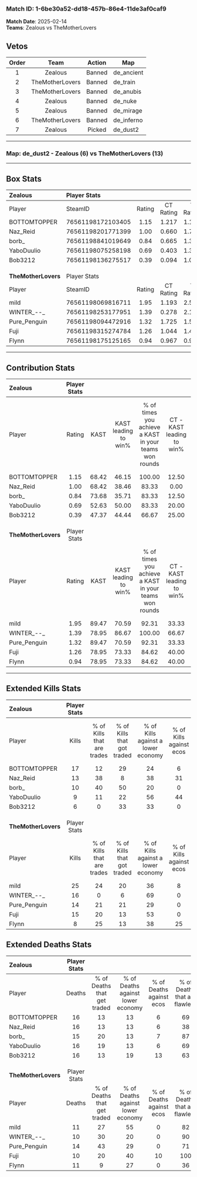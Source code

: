 ### Match ID: 1-6be30a52-dd18-457b-86e4-11de3af0caf9  
**Match Date**: 2025-02-14  
**Teams**: Zealous vs TheMotherLovers  

## Vetos  

| Order | Team | Action | Map |
| :---: | :--: | :----: | --- |
| 1 | Zealous | Banned | de_ancient |
| 2 | TheMotherLovers | Banned | de_train |
| 3 | TheMotherLovers | Banned | de_anubis |
| 4 | Zealous | Banned | de_nuke |
| 5 | Zealous | Banned | de_mirage |
| 6 | TheMotherLovers | Banned | de_inferno |
| 7 | Zealous | Picked | de_dust2 |

---  

### **Map**: de_dust2 - Zealous (6) vs TheMotherLovers (13)  
---  

## Box Stats  

| **Zealous**         | Player Stats      |        |           |          |       |       |       |         |        |      |     |
| :- | :- | :-: | :-: | :-: | :-: | :-: | :-: | :-: | :-: | :-: | :-: |
| Player              | SteamID           | Rating | CT Rating | T Rating | KAST  |  ADR  | Kills | Assists | Deaths | K/D  | HS% |
| BOTTOMTOPPER        | 76561198172103405 |  1.15  |   1.217   |  1.184   | 68.42 | 77.4  |  17   |    3    |   16   | 1.06 | 52  |
| Naz_Reid            | 76561198201771399 |  1.00  |   0.660   |  1.725   | 68.42 | 82.9  |  13   |    5    |   16   | 0.81 | 46  |
| borb_               | 76561198841019649 |  0.84  |   0.665   |  1.378   | 73.68 | 59.1  |  10   |    4    |   15   | 0.67 | 70  |
| YaboDuulio          | 76561198075258198 |  0.69  |   0.403   |  1.399   | 52.63 | 74.2  |   9   |    8    |   16   | 0.56 | 77  |
| Bob3212             | 76561198136275517 |  0.39  |   0.094   |  1.049   | 47.37 | 44.2  |   6   |    3    |   16   | 0.38 | 50  |
|                     |                   |        |           |          |       |       |       |         |        |      |     |
|                     |                   |        |           |          |       |       |       |         |        |      |     |
|                     |                   |        |           |          |       |       |       |         |        |      |     |
| **TheMotherLovers** | Player Stats      |        |           |          |       |       |       |         |        |      |     |
| Player              | SteamID           | Rating | CT Rating | T Rating | KAST  |  ADR  | Kills | Assists | Deaths | K/D  | HS% |
| mild                | 76561198069816711 |  1.95  |   1.193   |  2.538   | 89.47 | 123.2 |  25   |    3    |   11   | 2.27 | 60  |
| WINTER_--_          | 76561198253177951 |  1.39  |   0.278   |  2.179   | 78.95 | 86.2  |  16   |    6    |   10   | 1.60 | 12  |
| Pure_Penguin        | 76561198094472916 |  1.32  |   1.725   |  1.510   | 89.47 | 100.6 |  14   |    8    |   14   | 1.00 | 64  |
| Fuji                | 76561198315274784 |  1.26  |   1.044   |  1.495   | 78.95 | 66.1  |  15   |    2    |   10   | 1.50 | 100 |
| Flynn               | 76561198175125165 |  0.94  |   0.967   |  0.964   | 78.95 | 63.0  |   8   |    8    |   11   | 0.73 | 50  |
---  

## Contribution Stats  

| **Zealous**         | Player Stats |       |                      |                                                        |                           |                                                             |                          |                                                            |
| :- | :-: | :-: | :-: | :-: | :-: | :-: | :-: | :-: |
| Player              |    Rating    | KAST  | KAST leading to win% | % of times you achieve a KAST in your teams won rounds | CT - KAST leading to win% | CT - % of times you achieve a KAST in your teams won rounds | T - KAST leading to win% | T - % of times you achieve a KAST in your teams won rounds |
| BOTTOMTOPPER        |     1.15     | 68.42 |        46.15         |                         100.00                         |           12.50           |                           100.00                            |          100.00          |                           100.00                           |
| Naz_Reid            |     1.00     | 68.42 |        38.46         |                         83.33                          |           0.00            |                            0.00                             |          71.43           |                           100.00                           |
| borb_               |     0.84     | 73.68 |        35.71         |                         83.33                          |           12.50           |                           100.00                            |          66.67           |                           80.00                            |
| YaboDuulio          |     0.69     | 52.63 |        50.00         |                         83.33                          |           20.00           |                           100.00                            |          80.00           |                           80.00                            |
| Bob3212             |     0.39     | 47.37 |        44.44         |                         66.67                          |           25.00           |                           100.00                            |          60.00           |                           60.00                            |
|                     |              |       |                      |                                                        |                           |                                                             |                          |                                                            |
|                     |              |       |                      |                                                        |                           |                                                             |                          |                                                            |
|                     |              |       |                      |                                                        |                           |                                                             |                          |                                                            |
| **TheMotherLovers** | Player Stats |       |                      |                                                        |                           |                                                             |                          |                                                            |
| Player              |    Rating    | KAST  | KAST leading to win% | % of times you achieve a KAST in your teams won rounds | CT - KAST leading to win% | CT - % of times you achieve a KAST in your teams won rounds | T - KAST leading to win% | T - % of times you achieve a KAST in your teams won rounds |
| mild                |     1.95     | 89.47 |        70.59         |                         92.31                          |           33.33           |                           100.00                            |          90.91           |                           90.91                            |
| WINTER_--_          |     1.39     | 78.95 |        86.67         |                         100.00                         |           66.67           |                           100.00                            |          91.67           |                           100.00                           |
| Pure_Penguin        |     1.32     | 89.47 |        70.59         |                         92.31                          |           33.33           |                           100.00                            |          90.91           |                           90.91                            |
| Fuji                |     1.26     | 78.95 |        73.33         |                         84.62                          |           40.00           |                           100.00                            |          90.00           |                           81.82                            |
| Flynn               |     0.94     | 78.95 |        73.33         |                         84.62                          |           40.00           |                           100.00                            |          90.00           |                           81.82                            |
---  

## Extended Kills Stats  

| **Zealous**         | Player Stats |                            |                            |                                    |                         |                              |                                 |                                       |                    |           |
| :- | :-: | :-: | :-: | :-: | :-: | :-: | :-: | :-: | :-: | :-: |
| Player              |    Kills     | % of Kills that are trades | % of Kills that got traded | % of Kills against a lower economy | % of Kills against ecos | % of Kills that are flawless | % of Kills that are close duels | % of Kills that are assisted by flash | Pistol Round Kills | AWP Kills |
| BOTTOMTOPPER        |      17      |             12             |             29             |                 24                 |            6            |              76              |                0                |                   0                   |         2          |     2     |
| Naz_Reid            |      13      |             38             |             8              |                 38                 |           31            |              77              |                8                |                   0                   |         1          |     0     |
| borb_               |      10      |             40             |             50             |                 20                 |            0            |              70              |               10                |                   0                   |         2          |     1     |
| YaboDuulio          |      9       |             11             |             22             |                 56                 |           44            |              67              |               11                |                   0                   |         3          |     0     |
| Bob3212             |      6       |             0              |             33             |                 33                 |            0            |              83              |               17                |                   0                   |         0          |     0     |
|                     |              |                            |                            |                                    |                         |                              |                                 |                                       |                    |           |
|                     |              |                            |                            |                                    |                         |                              |                                 |                                       |                    |           |
|                     |              |                            |                            |                                    |                         |                              |                                 |                                       |                    |           |
| **TheMotherLovers** | Player Stats |                            |                            |                                    |                         |                              |                                 |                                       |                    |           |
| Player              |    Kills     | % of Kills that are trades | % of Kills that got traded | % of Kills against a lower economy | % of Kills against ecos | % of Kills that are flawless | % of Kills that are close duels | % of Kills that are assisted by flash | Pistol Round Kills | AWP Kills |
| mild                |      25      |             24             |             20             |                 36                 |            8            |              76              |                4                |                  16                   |         2          |     0     |
| WINTER_--_          |      16      |             0              |             6              |                 69                 |            0            |              56              |                6                |                   6                   |         0          |    14     |
| Pure_Penguin        |      14      |             21             |             21             |                 29                 |            0            |              79              |                7                |                   7                   |         1          |     0     |
| Fuji                |      15      |             20             |             13             |                 53                 |            0            |              60              |               20                |                   0                   |         4          |     0     |
| Flynn               |      8       |             25             |             13             |                 38                 |           25            |              50              |               13                |                   0                   |         2          |     0     |
## Extended Deaths Stats  

| **Zealous**         | Player Stats |                             |                                   |                          |                               |                            |                           |               |
| :- | :-: | :-: | :-: | :-: | :-: | :-: | :-: | :-: |
| Player              |    Deaths    | % of Deaths that get traded | % of Deaths against lower economy | % of Deaths against ecos | % of Deaths that are flawless | % of Deaths that are close | % of Deaths while blinded | Deaths to AWP |
| BOTTOMTOPPER        |      16      |             13              |                13                 |            6             |              69               |             0              |             0             |       4       |
| Naz_Reid            |      16      |             13              |                13                 |            6             |              38               |             19             |             6             |       2       |
| borb_               |      15      |             20              |                13                 |            7             |              87               |             0              |            20             |       0       |
| YaboDuulio          |      16      |             19              |                13                 |            6             |              69               |             13             |            13             |       5       |
| Bob3212             |      16      |             13              |                19                 |            13            |              63               |             13             |             0             |       3       |
|                     |              |                             |                                   |                          |                               |                            |                           |               |
|                     |              |                             |                                   |                          |                               |                            |                           |               |
|                     |              |                             |                                   |                          |                               |                            |                           |               |
| **TheMotherLovers** | Player Stats |                             |                                   |                          |                               |                            |                           |               |
| Player              |    Deaths    | % of Deaths that get traded | % of Deaths against lower economy | % of Deaths against ecos | % of Deaths that are flawless | % of Deaths that are close | % of Deaths while blinded | Deaths to AWP |
| mild                |      11      |             27              |                55                 |            0             |              82               |             9              |             0             |       0       |
| WINTER_--_          |      10      |             30              |                20                 |            0             |              90               |             0              |             0             |       0       |
| Pure_Penguin        |      14      |             43              |                29                 |            0             |              71               |             7              |             0             |       1       |
| Fuji                |      10      |             20              |                40                 |            10            |              100              |             0              |             0             |       1       |
| Flynn               |      11      |              9              |                27                 |            0             |              36               |             18             |             0             |       1       |
